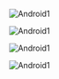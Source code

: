 ![Android1](http://cdn.osxdaily.com/wp-content/uploads/2013/07/dancing-banana.gif)  

![Android1](/C:/Users\Domel\Trabalho\Android\Mooviz\app\src\main\res\drawable\Android1.png)  

![Android1](/C:/Users\Domel\Trabalho\Android\Mooviz\app\src\main\res\drawable\Android2.jpg)  

![Android1](/C:/Users\Domel\Trabalho\Android\Mooviz\app\src\main\res\drawable\Android3.png)